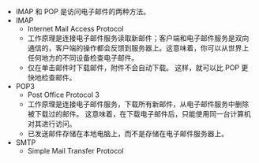 

- IMAP 和 POP 是访问电子邮件的两种方法。 
- IMAP 
    - Internet Mail Access Protocol
    - 工作原理是连接电子邮件服务读取新邮件；客户端和电子邮件服务是双向通信的，客户端的操作都会反馈到服务器上。这意味着，你可以从世界上任何地方的不同设备检查电子邮件。
    - 仅在单击邮件时下载邮件，附件不会自动下载。 这样，就可以比 POP 更快地检查邮件。
- POP3
    - Post Office Protocol 3
    - 工作原理是连接电子邮件服务，下载所有新邮件，从电子邮件服务中删除被下载过的邮件。 这意味着，在下载电子邮件后，只能使用同一台计算机对其进行访问。
    - 已发送邮件存储在本地电脑上，而不是存储在电子邮件服务器上。
- SMTP
    - Simple Mail Transfer Protocol
